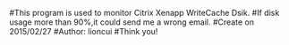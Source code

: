 #This program is used to monitor Citrix Xenapp WriteCache Dsik.
#If disk usage more than 90%,it could send me a wrong email.
#Create on 2015/02/27
#Author: lioncui
#Think you!
